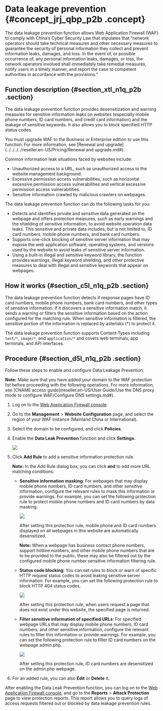# Data leakage prevention {#concept_jrj_qbp_p2b .concept}

The data leakage prevention function allows Web Application Firewall \(WAF\) to comply with China’s Cyber Security Law that stipulates that “network operators should take technical measures and other necessary measures to guarantee the security of personal information they collect and prevent information leaks, damages, and loss. In the event of, or possible occurrence of, any personal information leaks, damages, or loss, the network operators involved shall immediately take remedial measures, notify users in a timely manner, and report the case to competent authorities in accordance with the provisions.”

## Function description {#section_xtl_n1q_p2b .section}

The data leakage prevention function provides desensitization and warning measures for sensitive information leaks on websites \(especially mobile phone numbers, ID card numbers, and credit card information\) and the leakage of sensitive keywords. It also allows you to block specified HTTP status codes.

You must upgrade WAF to the Business or Enterprise edition to use this function. For more information, see [Renewal and upgrade](../../../../reseller.en-US/Pricing/Renewal and upgrade.md#).

Common information leak situations faced by websites include:

-   Unauthorized access to a URL, such as unauthorized access to the website management background.
-   Excessive permission access vulnerabilities, such as horizontal excessive permission access vulnerabilities and vertical excessive permission access vulnerabilities.
-   Sensitive information crawled by malicious crawlers on webpages.

The data leakage prevention function can do the following tasks for you:

-   Detects and identifies private and sensitive data generated on the webpage and offers protection measures, such as early warnings and the shielding of sensitive information, to avoid website operation data leaks. This sensitive and private data includes, but is not limited to, ID card numbers, mobile phone numbers, and bank card numbers.
-   Supports one-click blocking of sensitive server information that may expose the web application software, operating systems, and versions used by the website to avoid leaks of sensitive server information.
-   Using a built-in illegal and sensitive keyword library, the function provides warnings, illegal keyword shielding, and other protective measures to deal with illegal and sensitive keywords that appear on webpages.

## How it works {#section_c5l_n1q_p2b .section}

The data leakage prevention function detects if response pages have ID card numbers, mobile phone numbers, bank card numbers, and other types of sensitive information. If it discovers a sensitive information match, it sends a warning or filters the sensitive information based on the action configured for the matching rule. When sensitive information is filtered, the sensitive portion of the information is replaced by asterisks \(\*\) to protect it.

The data leakage prevention function supports Content-Types including `text/*`, `image/*`, and `application/*` and covers web terminals, app terminals, and API interfaces.

## Procedure {#section_d5l_n1q_p2b .section}

Follow these steps to enable and configure Data Leakage Prevention:

**Note:** Make sure that you have added your domain to the WAF protection list before proceeding with the following operations. For more information, see [CNAME access guide](reseller.en-US/User Guide/Use the DNS proxy mode to configure WAF/Configure DNS settings.md#).

1.  Log on to the [Web Application Firewall console](https://partners-intl.console.aliyun.com/#/waf).
2.  Go to the **Management** \> **Website Configuration** page, and select the region of your WAF instance \(Mainland China or International\).
3.  Select the domain to be configured, and click **Policies**.
4.  Enable the **Data Leak Prevention** function and click **Settings**.

    ![](http://static-aliyun-doc.oss-cn-hangzhou.aliyuncs.com/assets/img/15570/15610265807793_en-US.jpg)

5.  Click **Add Rule** to add a sensitive information protection rule.

    **Note:** In the Add Rule dialog box, you can click **and** to add more URL matching conditions.

    -   **Sensitive information masking**: For webpages that may display mobile phone numbers, ID card numbers, and other sensitive information, configure the relevant rules to mask this information or provide warnings. For example, you can set the following protection rule to protect mobile phone numbers and ID card numbers by data masking.

        ![](http://static-aliyun-doc.oss-cn-hangzhou.aliyuncs.com/assets/img/15570/15610265807794_en-US.jpg)

        After setting this protection rule, mobile phone and ID card numbers displayed on all webpages in this website are automatically desensitized.

        **Note:** When a webpage has business contact phone numbers, support hotline numbers, and other mobile phone numbers that are to be provided to the public, these may also be filtered out by the configured mobile phone number sensitive information filtering rule.

    -   **Status code blocking**: You can set rules to block or warn of specific HTTP request status codes to avoid leaking sensitive server information. For example, you can set the following protection rule to block HTTP 404 status codes.

        ![](http://static-aliyun-doc.oss-cn-hangzhou.aliyuncs.com/assets/img/15570/15610265807796_en-US.jpg)

        After setting this protection rule, when users request a page that does not exist under this website, the specified page is returned.

    -   **Filter sensitive information of specified URLs**: For specified webpage URLs that may display mobile phone numbers, ID card numbers, and other sensitive information, configure the relevant rules to filter this information or provide warnings. For example, you can set the following protection rule to filter ID card numbers on the webpage admin.php.

        ![](http://static-aliyun-doc.oss-cn-hangzhou.aliyuncs.com/assets/img/15570/15610265807798_en-US.jpg)

        After setting this protection rule, ID card numbers are desensitized on the admin.php webpage.

6.  For an added rule, you can also **Edit** or **Delete** it.

After enabling the Data Leak Prevention function, you can log on to the [Web Application Firewall console](https://partners-intl.console.aliyun.com/#/waf), and go to the **Reports** \> **Attack Protection** page to view protection reports. This report allows you to query logs of access requests filtered out or blocked by data leakage prevention rules.

